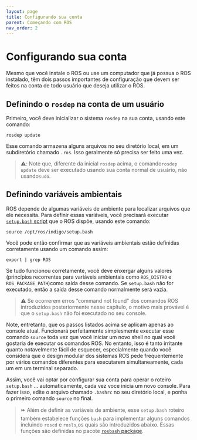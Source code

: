 ```yaml
---
layout: page
title: Configurando sua conta
parent: Começando com ROS
nav_order: 2
---
```


# Configurando sua conta

Mesmo que você instale o ROS ou use um computador que já possua o ROS instalado, têm dois passos importantes de configuração que devem ser feitos na conta de todo usuário que deseja utilizar o ROS.

## Definindo o `rosdep` na conta de um usuário

Primeiro, você deve inicializar o sistema `rosdep` na sua conta, usando este comando:
```
rosdep update
```
Esse comando armazena alguns arquivos no seu diretório local, em um subdiretório chamado `.ros`. Isso geralmente só precisa ser feito uma vez.

> ⚠️: Note que, diferente da inicial `rosdep` acima, o comando`rosdep update` deve ser executado usando sua conta normal de usuário, não usando`sudo`.

## Definindo variáveis ambientais

ROS depende de algumas variáveis de ambiente para localizar arquivos que ele necessita. Para definir essas variáveis, você precisará executar [`setup.bash` script](http://wiki.ros.org/rosbash) que o ROS dispõe, usando este comando:
```
source /opt/ros/indigo/setup.bash
```
Você pode então confirmar que as variáveis ambientais estão definidas corretamente usando um comando assim:
```
export | grep ROS
```

Se tudo funcionou corretamente, você deve enxergar alguns valores (princípios recorrentes para variáveis ambientais como  `ROS_DISTRO` e `ROS_PACKAGE_PATH`)como saída desse comando. Se `setup.bash` não for executado, então a saída desse comando normalmente será vazia.

> :warning: Se ocorrerem erros “command not found” dos comandos ROS introduzidos posteriormente nesse capítulo, o motivo mais provável é que o  `setup.bash` não foi executado no seu console.

Note, entretanto, que os passos listados acima se aplicam apenas ao console atual. Funcionará perfeitamente simplesmente executar esse comando `source` toda vez que você iniciar um novo shell no qual você gostaria de executar os comandos ROS. No entanto, isso é tanto irritante quanto notavelmente fácil de esquecer, especialmente quando você considera que o design modular dos sistemas ROS pede frequentemente por vários comandos diferentes para executarem simultaneamente, cada um em um terminal separado.

Assim, você vai optar por configurar sua conta para operar o roteiro  `setup.bash` ... automaticamente, cada vez voce inicia um novo console. Para fazer isso, edite o arquivo chamado `.bashrc` no seu diretório local, e ponha o primeiro comando `source` no final.

> :fast_forward: Além de definir as variáveis de ambiente, esse `setup.bash` roteiro também estabelece funções `bash` para implementar alguns comandos incluindo  `roscd` e `rosls`,os quais são introduzidos abaixo. Essas funções são definidas no pacote [`rosbash` package](http://wiki.ros.org/rosbash).
